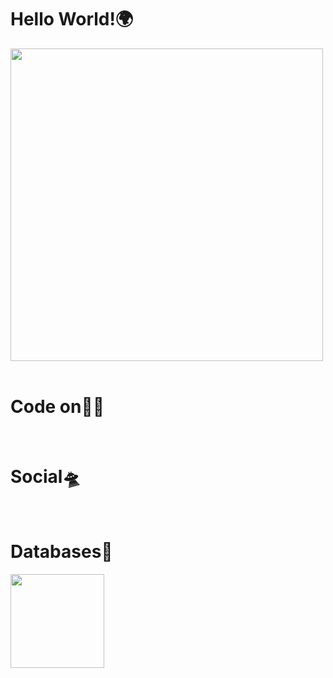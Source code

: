 # Hello World!🌍

<div>
    <img src="https://i.gifer.com/NvL.gif" width="500" alt="">
</div>

<br>

# Code on👨‍💻

<div style="width: 120px; display: flex; justify-content: left;">
    <img src="https://camo.githubusercontent.com/f5973fa9a688c9e4d2dc7c04ea9fba0f0635bb238d950fde7a4d66f649147d6f/68747470733a2f2f656e637279707465642d74626e302e677374617469632e636f6d2f696d616765733f713d74626e3a414e643947635141443241504e5a65485861536f674638625f595a797a35494179585a523972735776527942327262354c426231684f437a3871776d6f2d5f61334e6c63576a6733346b6f26757371703d434155" alt="">
<img src="https://camo.githubusercontent.com/8c66029bb20c14a1e0d6a19308c0af61bc7c898f592caa24a0c57cb58d4ca3a5/68747470733a2f2f68746d6c35686976652e6f72672f77702d636f6e74656e742f75706c6f6164732f323031342f30332f6373732d626567696e6e6572732d7475746f7269616c2e6a70672e77656270" alt="">
    <img src="https://i.stack.imgur.com/dMXbE.png" alt="">
</div>
<br>

# Social🛸

<div style="width: 50px; display: flex; justify-content: left;">
    <img src="https://www.jaspersomsen.com/wp-spullies/uploads/2017/03/instagram-Logo-PNG-Transparent-Background-download.png" alt="">
    <img style=" margin-left: 25px;" src="https://cdn.freebiesupply.com/logos/large/2x/telegram-logo-svg-vector.svg" alt="">
</div>

<br>

# Databases🌌

<img width="150px" src="https://camo.githubusercontent.com/e068b5e89975869212c4ce5fa13a6c29ed5eccd50ca628515f7acc6d1f260ca1/68747470733a2f2f6c6f676f73706e672e6f72672f77702d636f6e74656e742f75706c6f6164732f6e6f64652d6a732e706e67">